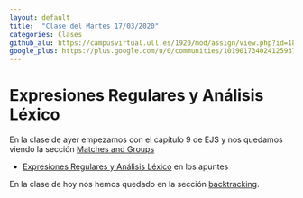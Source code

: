 ```yaml
---
layout: default
title:  "Clase del Martes 17/03/2020"
categories: Clases
github_alu: https://campusvirtual.ull.es/1920/mod/assign/view.php?id=187733
google_plus: https://plus.google.com/u/0/communities/101901734024125937720
---
```




# Expresiones Regulares y Análisis Léxico


En la clase de ayer empezamos con el capítulo 9 de EJS y nos quedamos viendo la sección
[Matches and Groups](https://eloquentjavascript.net/09_regexp.html#h_CV5XL/TADP)

* [Expresiones Regulares y Análisis Léxico](http://localhost:8082/introduccion/tema2-expresiones-regulares-y-analisis-lexico/) en los apuntes

En la clase de hoy nos hemos quedado en la sección [backtracking](https://eloquentjavascript.net/09_regexp.html#h_NFMtGK0tD3).